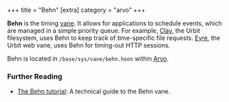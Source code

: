 +++
title = "Behn"
[extra]
category = "arvo"
+++

**Behn** is the timing [vane](/reference/glossary/filesystem). It allows for applications to schedule events, which are managed in a simple priority queue. For example, [Clay](/reference/glossary/clay), the Urbit filesystem, uses Behn to keep track of time-specific file requests. [Eyre](/reference/glossary/eyre), the Urbit web vane, uses Behn for timing-out HTTP sessions.

Behn is located in `/base/sys/vane/behn.hoon` within [Arvo](/reference/glossary/arvo).

### Further Reading

- [The Behn tutorial](/reference/arvo/behn/behn): A technical guide to the Behn vane.
